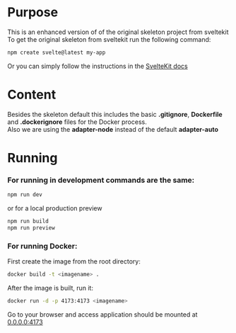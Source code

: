# Purpose
This is an enhanced version of of the original skeleton project from sveltekit
To get the original skeleton from sveltekit run the following command:
```bash
npm create svelte@latest my-app
```
Or you can simply follow the instructions in the [SvelteKit docs](https://kit.svelte.dev/docs/introduction)

# Content
Besides the skeleton default this includes the basic **.gitignore**, **Dockerfile** and **.dockerignore** files for the Docker process.  
Also we are using the **adapter-node** instead of the default **adapter-auto**

# Running
### For running in development commands are the same:
```bash
npm run dev
```
or for a local production preview
```bash
npm run build
npm run preview
```
### For running Docker:
First create the image from the root directory:
```bash
docker build -t <imagename> .
```
After the image is built, run it:
```bash
docker run -d -p 4173:4173 <imagename>
```
Go to your browser and access application should be mounted at [0.0.0.0:4173](http://0.0.0.0:4173)